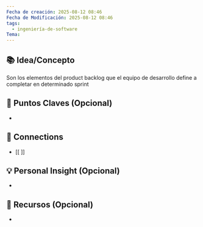 ```yaml
---
Fecha de creación: 2025-08-12 08:46
Fecha de Modificación: 2025-08-12 08:46
tags:
  - ingeniería-de-software
Tema:
---
```



## 📚 Idea/Concepto 

Son los elementos del product backlog que el equipo de desarrollo define a completar en determinado sprint
## 📌 Puntos Claves (Opcional)
- 

## 🔗 Connections
- [[ ]]

## 💡 Personal Insight (Opcional)
- 
## 🧾 Recursos (Opcional)
- 